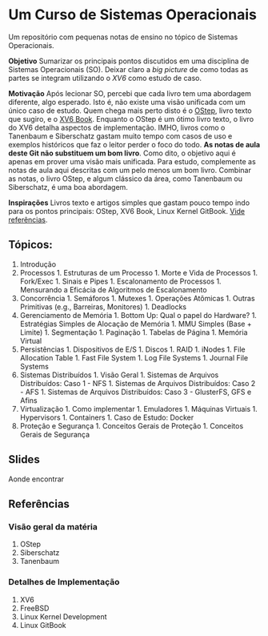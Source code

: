 # Um Curso de Sistemas Operacionais

Um repositório com pequenas notas de ensino no tópico de Sistemas Operacionais.

**Objetivo** Sumarizar os principais pontos discutidos em uma disciplina de
Sistemas Operacionais (SO). Deixar claro a *big picture* de como todas as
partes se integram utilizando o *XV6* como estudo de caso.

**Motivação** Após lecionar SO, percebi que cada livro tem uma abordagem
diferente, algo esperado. Isto é, não existe uma visão unificada com um único
caso de estudo. Quem chega mais perto disto é o [OStep](os), livro texto que
sugiro, e o [XV6 Book](xv6). Enquanto o OStep é um ótimo livro texto, o livro
do XV6 detalha aspectos de implementação. IMHO, livros como o Tanenbaum e
Siberschatz gastam muito tempo com casos de uso e exemplos históricos que
faz o leitor perder o foco do todo. **As notas de aula deste Git não substituem
um bom livro**. Como dito, o objetivo aqui é apenas em prover uma visão mais
unificada. Para estudo, complemente as notas de aula aqui descritas com um
pelo menos um bom livro. Combinar as notas, o livro OStep, e algum clássico
da área, como Tanenbaum ou Siberschatz, é uma boa abordagem.

**Inspirações** Livros texto e artigos simples que gastam pouco tempo indo para
os pontos principais: OStep, XV6 Book, Linux Kernel GitBook.
[Vide referências](Referências).

## Tópicos:

  1. Introdução
  1. Processos
    1. Estruturas de um Processo
    1. Morte e Vida de Processos
    1. Fork/Exec
    1. Sinais e Pipes
    1. Escalonamento de Processos
    1. Mensurando a Eficácia de Algoritmos de Escalonamento
  1. Concorrência
    1. Semáforos
    1. Mutexes
    1. Operações Atômicas
    1. Outras Primitivas (e.g., Barreiras, Monitores)
    1. Deadlocks
  1. Gerenciamento de Memória
    1. Bottom Up: Qual o papel do Hardware?
    1. Estratégias Simples de Alocação de Memória
    1. MMU Simples (Base + Limite)
    1. Segmentação
    1. Paginação
    1. Tabelas de Página
    1. Memória Virtual
  1. Persistências
    1. Dispositivos de E/S
    1. Discos
    1. RAID
    1. iNodes
    1. File Allocation Table
    1. Fast File System
    1. Log File Systems
    1. Journal File Systems
  1. Sistemas Distribuídos
    1. Visão Geral
    1. Sistemas de Arquivos Distribuídos: Caso 1 - NFS
    1. Sistemas de Arquivos Distribuídos: Caso 2 - AFS
    1. Sistemas de Arquivos Distribuídos: Caso 3 - GlusterFS, GFS e Afins
  1. Virtualização
    1. Como implementar
    1. Emuladores
    1. Máquinas Virtuais
    1. Hypervisors
    1. Containers
    1. Caso de Estudo: Docker
  1. Proteção e Segurança
    1. Conceitos Gerais de Proteção
    1. Conceitos Gerais de Segurança

## Slides

Aonde encontrar

## Referências

### Visão geral da matéria

  1. OStep
  1. Siberschatz
  1. Tanenbaum

### Detalhes de Implementação

  1. XV6
  1. FreeBSD
  1. Linux Kernel Development
  1. Linux GitBook

